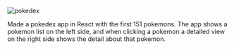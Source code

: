 ![pokedex](https://user-images.githubusercontent.com/78796955/205049959-2221d088-e018-4b15-b438-5f6065d560fa.png)

Made a pokedex app in React with the first 151 pokemons.
The app shows a pokemon list on the left side, and when clicking a pokemon a detailed view on the right side shows the detail about that pokemon.
